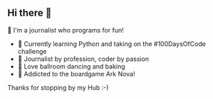 ## Hi there 👋

👋 I'm a journalist who programs for fun!

- 🐍 Currently learning Python and taking on the #100DaysOfCode challenge
- 📰 Journalist by profession, coder by passion
- 💃 Love ballroom dancing and baking
- 🎲 Addicted to the boardgame Ark Nova!

Thanks for stopping by my Hub :-) 
